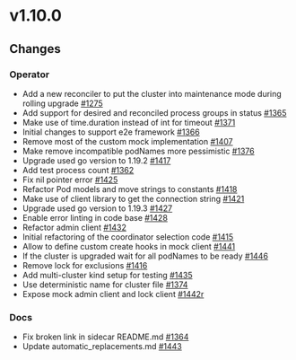 # v1.10.0

## Changes

### Operator

* Add a new reconciler to put the cluster into maintenance mode during rolling upgrade [#1275](https://github.com/FoundationDB/fdb-kubernetes-operator/pull/1275)
* Add support for desired and reconciled process groups in status [#1365](https://github.com/FoundationDB/fdb-kubernetes-operator/pull/1365)
* Make use of time.duration instead of int for timeout [#1371](https://github.com/FoundationDB/fdb-kubernetes-operator/pull/1371)
* Initial changes to support e2e framework [#1366](https://github.com/FoundationDB/fdb-kubernetes-operator/pull/1366)
* Remove most of the custom mock implementation [#1407](https://github.com/FoundationDB/fdb-kubernetes-operator/pull/1407)
* Make remove incompatible podNames more pessimistic [#1376](https://github.com/FoundationDB/fdb-kubernetes-operator/pull/1376)
* Upgrade used go version to 1.19.2 [#1417](https://github.com/FoundationDB/fdb-kubernetes-operator/pull/1417)
* Add test process count [#1362](https://github.com/FoundationDB/fdb-kubernetes-operator/pull/1362)
* Fix nil pointer error [#1425](https://github.com/FoundationDB/fdb-kubernetes-operator/pull/1425)
* Refactor Pod models and move strings to constants [#1418](https://github.com/FoundationDB/fdb-kubernetes-operator/pull/1418)
* Make use of client library to get the connection string [#1421](https://github.com/FoundationDB/fdb-kubernetes-operator/pull/1421)
* Upgrade used go version to 1.19.3 [#1427](https://github.com/FoundationDB/fdb-kubernetes-operator/pull/1427)
* Enable error linting in code base [#1428](https://github.com/FoundationDB/fdb-kubernetes-operator/pull/1428)
* Refactor admin client [#1432](https://github.com/FoundationDB/fdb-kubernetes-operator/pull/1432)
* Initial refactoring of the coordinator selection code [#1415](https://github.com/FoundationDB/fdb-kubernetes-operator/pull/1415)
* Allow to define custom create hooks in mock client [#1441](https://github.com/FoundationDB/fdb-kubernetes-operator/pull/1441)
* If the cluster is upgraded wait for all podNames to be ready [#1446](https://github.com/FoundationDB/fdb-kubernetes-operator/pull/1446)
* Remove lock for exclusions [#1416](https://github.com/FoundationDB/fdb-kubernetes-operator/pull/1416)
* Add multi-cluster kind setup for testing [#1435](https://github.com/FoundationDB/fdb-kubernetes-operator/pull/1435)
* Use deterministic name for cluster file [#1374](https://github.com/FoundationDB/fdb-kubernetes-operator/pull/1374)
* Expose mock admin client and lock client [#1442r](https://github.com/FoundationDB/fdb-kubernetes-operator/pull/1442)

### Docs

* Fix broken link in sidecar README.md [#1364](https://github.com/FoundationDB/fdb-kubernetes-operator/pull/1364)
* Update automatic_replacements.md [#1443](https://github.com/FoundationDB/fdb-kubernetes-operator/pull/1443)
